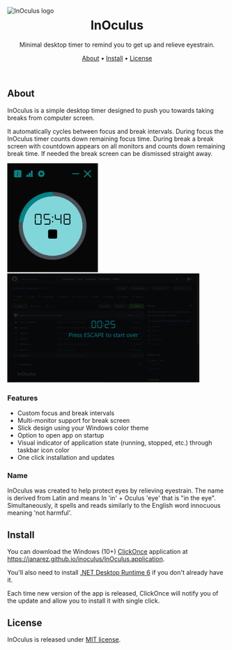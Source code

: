 <img src="./InOculus/InOculus.ico" alt="InOculus logo" width="180" align="left"/><h1 align="center"> InOculus</h1>

<p align="center">Minimal desktop timer to remind you to get up and relieve eyestrain.</p>
<p align="center">
  <a href="#install">About</a> •
  <a href="#install">Install</a> •
  <a href="#license">License</a>
</p>
<p>&nbsp;</p>

## About

InOculus is a simple desktop timer designed to push you towards taking breaks from computer screen.

It automatically cycles between focus and break intervals. During focus the InOculus timer counts down remaining focus time. During break a break screen with countdown appears on all monitors and counts down remaining break time. If needed the break screen can be dismissed straight away.

<img src="./screenshots/InOculus-timer.png" alt="InOculus timer" height="250"/>
<img src="./screenshots/InOculus-break.png" alt="InOculus break screen" height="250"/>

### Features

- Custom focus and break intervals
- Multi-monitor support for break screen
- Slick design using your Windows color theme
- Option to open app on startup
- Visual indicator of application state (running, stopped, etc.) through taskbar icon color
- One click installation and updates

### Name

InOculus was created to help protect eyes by relieving eyestrain. The name is derived from Latin and means In 'in' + Oculus 'eye' that is "in the eye". Simultaneously, it spells and reads similarly to the English word innocuous meaning 'not harmful'.

## Install

You can download the Windows (10+) [ClickOnce](https://learn.microsoft.com/en-us/visualstudio/deployment/clickonce-security-and-deployment) application at https://janarez.github.io/inoculus/InOculus.application.

You'll also need to install [.NET Desktop Runtime 6](https://get.dot.net/6) if you don't already have it.

Each time new version of the app is released, ClickOnce will notify you of the update and allow you to install it with single click.

## License

InOculus is released under [MIT license](./LICENSE).
